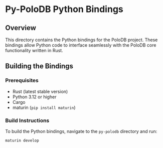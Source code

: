 # Py-PoloDB Python Bindings

## Overview
This directory contains the Python bindings for the PoloDB project. These bindings allow Python code to interface seamlessly with the PoloDB core functionality written in Rust. 

## Building the Bindings

### Prerequisites
- Rust (latest stable version)
- Python 3.12 or higher
- Cargo
- maturin (`pip install maturin`)


### Build Instructions
To build the Python bindings, navigate to the `py-polodb` directory and run:

```bash
maturin develop